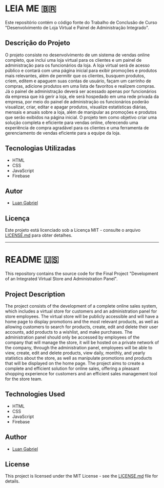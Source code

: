 # LEIA ME 🇧🇷

Este repositório contém o código fonte do Trabalho de Conclusão de Curso "Desenvolvimento de Loja Virtual e Painel de Administração Integrado".

## Descrição do Projeto

O projeto consiste no desenvolvimento de um sistema de vendas online completo, que inclui uma loja virtual para os clientes e um painel de administração para os funcionários da loja. A loja virtual será de acesso público e contará com uma página inicial para exibir promoções e produtos mais relevantes, além de permitir que os clientes, busquem produtos, criem, editem e apaguem suas contas de usuário, façam um carrinho de compras, adicione produtos em uma lista de favoritos e realizem compras. Já o painel de administração deverá ser acessado apenas por funcionários da empresa que irá gerir a loja, ele será hospedado em uma rede privada da empresa, por meio do painel de administração os funcionários poderão visualizar, criar, editar e apagar produtos, visualize estatísticas diárias, mensais e anuais sobre a loja, além de manipular as promoções e produtos que serão exibidos na página inicial. O projeto tem como objetivo criar uma solução completa e eficiente para vendas online, oferecendo uma experiência de compra agradável para os clientes e uma ferramenta de gerenciamento de vendas eficiente para a equipe da loja.

## Tecnologias Utilizadas

- HTML
- CSS
- JavaScript
- Firebase

## Autor

- [Luan Gabriel](https://github.com/luan004)

## Licença

Este projeto está licenciado sob a Licença MIT - consulte o arquivo [LICENSE.md](LICENSE.md) para obter detalhes.

---

# README 🇺🇸

This repository contains the source code for the Final Project "Development of an Integrated Virtual Store and Administration Panel".

## Project Description

The project consists of the development of a complete online sales system, which includes a virtual store for customers and an administration panel for store employees. The virtual store will be publicly accessible and will have a home page to display promotions and the most relevant products, as well as allowing customers to search for products, create, edit and delete their user accounts, add products to a wishlist, and make purchases. The administration panel should only be accessed by employees of the company that will manage the store, it will be hosted on a private network of the company, through the administration panel, employees will be able to view, create, edit and delete products, view daily, monthly, and yearly statistics about the store, as well as manipulate promotions and products that will be displayed on the home page. The project aims to create a complete and efficient solution for online sales, offering a pleasant shopping experience for customers and an efficient sales management tool for the store team.

## Technologies Used

- HTML
- CSS
- JavaScript
- Firebase

## Author

- [Luan Gabriel](https://github.com/luan004)

## License

This project is licensed under the MIT License - see the [LICENSE.md](LICENSE.md) file for details.
